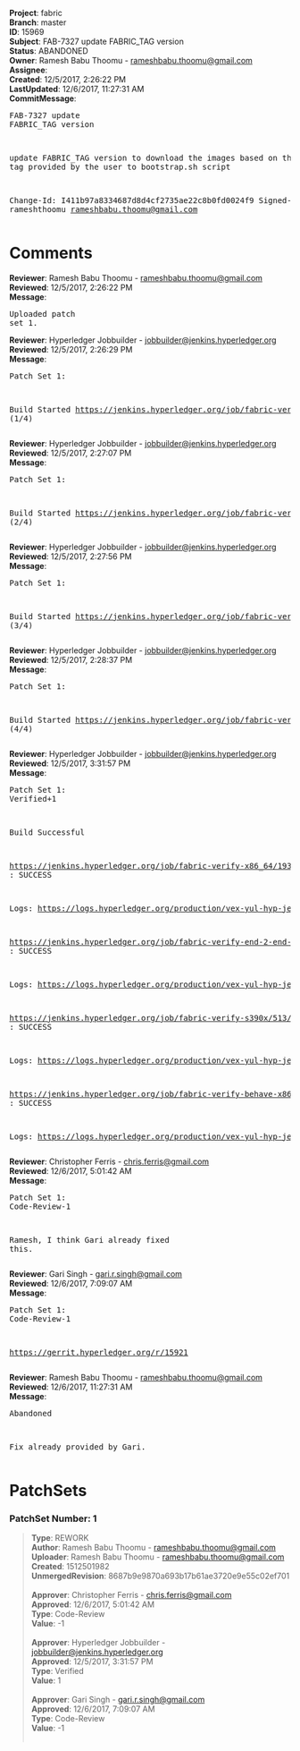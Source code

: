 <strong>Project</strong>: fabric<br><strong>Branch</strong>: master<br><strong>ID</strong>: 15969<br><strong>Subject</strong>: FAB-7327 update FABRIC_TAG version<br><strong>Status</strong>: ABANDONED<br><strong>Owner</strong>: Ramesh Babu Thoomu - rameshbabu.thoomu@gmail.com<br><strong>Assignee</strong>:<br><strong>Created</strong>: 12/5/2017, 2:26:22 PM<br><strong>LastUpdated</strong>: 12/6/2017, 11:27:31 AM<br><strong>CommitMessage</strong>:<br><pre>FAB-7327 update FABRIC_TAG version

update FABRIC_TAG version to download the images based on the
input tag provided by the user to bootstrap.sh script

Change-Id: I411b97a8334687d8d4cf2735ae22c8b0fd0024f9
Signed-off-by: rameshthoomu <rameshbabu.thoomu@gmail.com>
</pre><h1>Comments</h1><strong>Reviewer</strong>: Ramesh Babu Thoomu - rameshbabu.thoomu@gmail.com<br><strong>Reviewed</strong>: 12/5/2017, 2:26:22 PM<br><strong>Message</strong>: <pre>Uploaded patch set 1.</pre><strong>Reviewer</strong>: Hyperledger Jobbuilder - jobbuilder@jenkins.hyperledger.org<br><strong>Reviewed</strong>: 12/5/2017, 2:26:29 PM<br><strong>Message</strong>: <pre>Patch Set 1:

Build Started https://jenkins.hyperledger.org/job/fabric-verify-s390x/513/ (1/4)</pre><strong>Reviewer</strong>: Hyperledger Jobbuilder - jobbuilder@jenkins.hyperledger.org<br><strong>Reviewed</strong>: 12/5/2017, 2:27:07 PM<br><strong>Message</strong>: <pre>Patch Set 1:

Build Started https://jenkins.hyperledger.org/job/fabric-verify-x86_64/19369/ (2/4)</pre><strong>Reviewer</strong>: Hyperledger Jobbuilder - jobbuilder@jenkins.hyperledger.org<br><strong>Reviewed</strong>: 12/5/2017, 2:27:56 PM<br><strong>Message</strong>: <pre>Patch Set 1:

Build Started https://jenkins.hyperledger.org/job/fabric-verify-end-2-end-x86_64/11070/ (3/4)</pre><strong>Reviewer</strong>: Hyperledger Jobbuilder - jobbuilder@jenkins.hyperledger.org<br><strong>Reviewed</strong>: 12/5/2017, 2:28:37 PM<br><strong>Message</strong>: <pre>Patch Set 1:

Build Started https://jenkins.hyperledger.org/job/fabric-verify-behave-x86_64/13443/ (4/4)</pre><strong>Reviewer</strong>: Hyperledger Jobbuilder - jobbuilder@jenkins.hyperledger.org<br><strong>Reviewed</strong>: 12/5/2017, 3:31:57 PM<br><strong>Message</strong>: <pre>Patch Set 1: Verified+1

Build Successful 

https://jenkins.hyperledger.org/job/fabric-verify-x86_64/19369/ : SUCCESS

Logs: https://logs.hyperledger.org/production/vex-yul-hyp-jenkins-3/fabric-verify-x86_64/19369

https://jenkins.hyperledger.org/job/fabric-verify-end-2-end-x86_64/11070/ : SUCCESS

Logs: https://logs.hyperledger.org/production/vex-yul-hyp-jenkins-3/fabric-verify-end-2-end-x86_64/11070

https://jenkins.hyperledger.org/job/fabric-verify-s390x/513/ : SUCCESS

Logs: https://logs.hyperledger.org/production/vex-yul-hyp-jenkins-3/fabric-verify-s390x/513

https://jenkins.hyperledger.org/job/fabric-verify-behave-x86_64/13443/ : SUCCESS

Logs: https://logs.hyperledger.org/production/vex-yul-hyp-jenkins-3/fabric-verify-behave-x86_64/13443</pre><strong>Reviewer</strong>: Christopher Ferris - chris.ferris@gmail.com<br><strong>Reviewed</strong>: 12/6/2017, 5:01:42 AM<br><strong>Message</strong>: <pre>Patch Set 1: Code-Review-1

Ramesh, I think Gari already fixed this.</pre><strong>Reviewer</strong>: Gari Singh - gari.r.singh@gmail.com<br><strong>Reviewed</strong>: 12/6/2017, 7:09:07 AM<br><strong>Message</strong>: <pre>Patch Set 1: Code-Review-1

https://gerrit.hyperledger.org/r/15921</pre><strong>Reviewer</strong>: Ramesh Babu Thoomu - rameshbabu.thoomu@gmail.com<br><strong>Reviewed</strong>: 12/6/2017, 11:27:31 AM<br><strong>Message</strong>: <pre>Abandoned

Fix already provided by Gari.</pre><h1>PatchSets</h1><h3>PatchSet Number: 1</h3><blockquote><strong>Type</strong>: REWORK<br><strong>Author</strong>: Ramesh Babu Thoomu - rameshbabu.thoomu@gmail.com<br><strong>Uploader</strong>: Ramesh Babu Thoomu - rameshbabu.thoomu@gmail.com<br><strong>Created</strong>: 1512501982<br><strong>UnmergedRevision</strong>: 8687b9e9870a693b17b61ae3720e9e55c02ef701<br><br><strong>Approver</strong>: Christopher Ferris - chris.ferris@gmail.com<br><strong>Approved</strong>: 12/6/2017, 5:01:42 AM<br><strong>Type</strong>: Code-Review<br><strong>Value</strong>: -1<br><br><strong>Approver</strong>: Hyperledger Jobbuilder - jobbuilder@jenkins.hyperledger.org<br><strong>Approved</strong>: 12/5/2017, 3:31:57 PM<br><strong>Type</strong>: Verified<br><strong>Value</strong>: 1<br><br><strong>Approver</strong>: Gari Singh - gari.r.singh@gmail.com<br><strong>Approved</strong>: 12/6/2017, 7:09:07 AM<br><strong>Type</strong>: Code-Review<br><strong>Value</strong>: -1<br><br></blockquote>